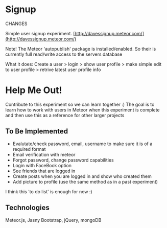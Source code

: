 Signup
======

CHANGES

Simple user signup experiment. [http://davessignup.meteor.com/](http://davessignup.meteor.com/) 

Note! The Meteor 'autopublish' package is installed/enabled. So their is currently full read/write access to the servers database

What it does: Create a user > login > show user profile > make simple edit to user profile > retrive latest user profile info

Help Me Out!
============
Contribute to this experiment so we can learn together :) 
The goal is to learn how to work with users in Meteor when this experiment is complete and then use this as a reference for other larger projects

To Be Implemented
-----------------
* Evalutate/check password, email, username to make sure it is of a required format
* Email verification with meteor 
* Forgot password, change password capabilities 
* Login with FaceBook option
* See friends that are logged in
* Create posts when you are logged in and show who created them 
* Add picture to profile (use the same method as in a past experiment)

I think this 'to do list' is enough for now :)

Technologies
------------

Meteor.js, Jasny Bootstrap, jQuery, mongoDB
